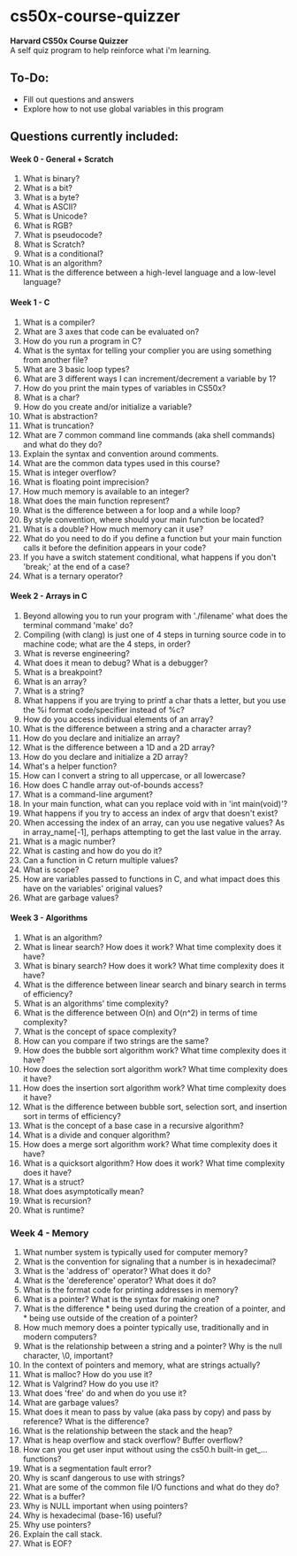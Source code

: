 # cs50x-course-quizzer
**Harvard CS50x Course Quizzer**  
A self quiz program to help reinforce what i'm learning.

## To-Do:
- Fill out questions and answers  
- Explore how to not use global variables in this program

## Questions currently included:
#### Week 0 - General + Scratch
1) What is binary?
2) What is a bit?
3) What is a byte?
4) What is ASCII?
5) What is Unicode?
6) What is RGB?
7) What is pseudocode?
8) What is Scratch?
9) What is a conditional?
10) What is an algorithm?
11) What is the difference between a high-level language and a low-level language?

#### Week 1 - C
1) What is a compiler?
2) What are 3 axes that code can be evaluated on?
3) How do you run a program in C?
4) What is the syntax for telling your complier you are using something from another file?
5) What are 3 basic loop types?
6) What are 3 different ways I can increment/decrement a variable by 1?
7) How do you print the main types of variables in CS50x?
8) What is a char?
9) How do you create and/or initialize a variable?
10) What is abstraction?
11) What is truncation?
12) What are 7 common command line commands (aka shell commands) and what do they do?
13) Explain the syntax and convention around comments.
14) What are the common data types used in this course?
15) What is integer overflow?
16) What is floating point imprecision?
17) How much memory is available to an integer?
18) What does the main function represent?
19) What is the difference between a for loop and a while loop?
20) By style convention, where should your main function be located?
21) What is a double? How much memory can it use?
22) What do you need to do if you define a function but your main function calls it before the definition appears in your code?
23) If you have a switch statement conditional, what happens if you don't 'break;' at the end of a case?
24) What is a ternary operator?

#### Week 2 - Arrays in C 
1) Beyond allowing you to run your program with './filename' what does the terminal command 'make' do?
2) Compiling (with clang) is just one of 4 steps in turning source code in to machine code; what are the 4 steps, in order?
3) What is reverse engineering?
4) What does it mean to debug? What is a debugger?
5) What is a breakpoint?
6) What is an array?
7) What is a string?
8) What happens if you are trying to printf a char thats a letter, but you use the %i format code/specifier instead of %c?
9) How do you access individual elements of an array?
10) What is the difference between a string and a character array?
11) How do you declare and initialize an array?
12) What is the difference between a 1D and a 2D array?
13) How do you declare and initialize a 2D array?
14) What's a helper function?
15) How can I convert a string to all uppercase, or all lowercase?
16) How does C handle array out-of-bounds access?
17) What is a command-line argument?
18) In your main function, what can you replace void with in 'int main(void)'?
19) What happens if you try to access an index of argv that doesn't exist?
20) When accessing the index of an array, can you use negative values? As in array_name[-1], perhaps attempting to get the last value in the array.
21) What is a magic number?
22) What is casting and how do you do it?
23) Can a function in C return multiple values?
24) What is scope?
25) How are variables passed to functions in C, and what impact does this have on the variables' original values?
26) What are garbage values?

#### Week 3 - Algorithms
1) What is an algorithm?
2) What is linear search? How does it work? What time complexity does it have?
3) What is binary search? How does it work? What time complexity does it have?
4) What is the difference between linear search and binary search in terms of efficiency?
5) What is an algorithms' time complexity?
6) What is the difference between O(n) and O(n^2) in terms of time complexity?
7) What is the concept of space complexity?
8) How can you compare if two strings are the same?
9) How does the bubble sort algorithm work? What time complexity does it have?
10) How does the selection sort algorithm work? What time complexity does it have?
11) How does the insertion sort algorithm work? What time complexity does it have?
12) What is the difference between bubble sort, selection sort, and insertion sort in terms of efficiency?
13) What is the concept of a base case in a recursive algorithm?
14) What is a divide and conquer algorithm?
15) How does a merge sort algorithm work? What time complexity does it have?
16) What is a quicksort algorithm? How does it work? What time complexity does it have?
17) What is a struct?
18) What does asymptotically mean?
19) What is recursion?
20) What is runtime?

### Week 4 - Memory
1) What number system is typically used for computer memory?
2) What is the convention for signaling that a number is in hexadecimal?
3) What is the 'address of' operator? What does it do?
4) What is the 'dereference' operator? What does it do?
5) What is the format code for printing addresses in memory?
6) What is a pointer? What is the syntax for making one?
7) What is the difference * being used during the creation of a pointer, and * being use outside of the creation of a pointer?
8) How much memory does a pointer typically use, traditionally and in modern computers?
9) What is the relationship between a string and a pointer? Why is the null character, \0, important?
10) In the context of pointers and memory, what are strings actually? 
11) What is malloc? How do you use it?
12) What is Valgrind? How do you use it?
13) What does 'free' do and when do you use it?
14) What are garbage values?
15) What does it mean to pass by value (aka pass by copy) and pass by reference? What is the difference?
16) What is the relationship between the stack and the heap?
17) What is heap overflow and stack overflow? Buffer overflow?
18) How can you get user input without using the cs50.h built-in get_... functions?
19) What is a segmentation fault error?
20) Why is scanf dangerous to use with strings?
21) What are some of the common file I/O functions and what do they do?
22) What is a buffer?
23) Why is NULL important when using pointers?
24) Why is hexadecimal (base-16) useful?
25) Why use pointers?
26) Explain the call stack.
27) What is EOF?



